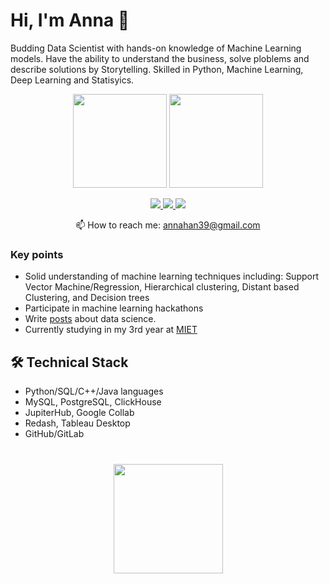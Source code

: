 # Hi, I'm Anna 👋
Budding Data Scientist with hands-on knowledge of Machine Learning models. Have the ability to understand the business, solve ploblems and describe solutions by Storytelling. Skilled in Python, Machine Learning, Deep Learning and Statisyics.

<p align='center'>
   <a href="https://github-readme-stats-beta-sepia.vercel.app/api?username=ankhanhi&show_icons=true&count_private=true"><img
           height=150
           src="https://github-readme-stats-beta-sepia.vercel.app/api?username=ankhanhi&show_icons=true&count_private=true"/></a>
   <a href="https://github.com/ankhanhi/github-readme-stats"><img
           height=150
           src="https://github-readme-stats-beta-sepia.vercel.app/api/top-langs/?username=ankhanhi&layout=compact"/></a>
</p>

<p align='center'>
   <a href="https://www.linkedin.com/in/ankhanhi/">
       <img src="https://img.shields.io/badge/linkedin-%230077B5.svg?&style=for-the-badge&logo=linkedin&logoColor=white"/>
   </a>
   <a href="https://t.me/ankhanhi">
       <img src="https://img.shields.io/badge/Telegram-2CA5E0?style=for-the-badge&logo=telegram&logoColor=white"/>
   </a>
   <a href="https://wa.me/?text=%D0%9F%D1%80%D0%B8%D0%B2%D0%B5%D1%82!%20%F0%9F%91%8B">
       <img src="https://img.shields.io/badge/WhatsApp-009560?style=for-the-badge&logo=whatsapp&logoColor=white"/>
   </a>
<p align='center'>
   📫 How to reach me: <a href='mailto:annahan39@gmail.com'>annahan39@gmail.com</a>
</p>


### Key points
*   Solid understanding of machine learning techniques including: Support Vector Machine/Regression, Hierarchical clustering, Distant based Clustering, and Decision trees
*   Participate in machine learning hackathons
*   Write [posts](https://habr.com/ru/users/Kyvakh/) about data science.
*   Сurrently studying in my 3rd year at [MIET](https://www.miet.ru/) 

## 🛠 Technical Stack
*   Python/SQL/C++/Java languages
*   MySQL, PostgreSQL, ClickHouse
*   JupiterHub, Google Collab
*   Redash, Tableau Desktop
*   GitHub/GitLab

<div align="center" style="margin: 40px 0">
   <a href="https://github.com/ankhanhi/github-profile-views-counter">
       <img width="175px" src="https://komarev.com/ghpvc/?username=ankhanhi&color=DE002D">
   </a>
</div>
